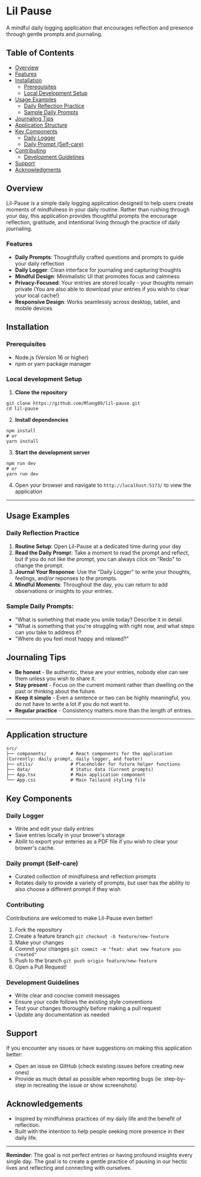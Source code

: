 # Lil Pause

A mindful daily logging application that encourages reflection and presence through gentle prompts and journaling.

## Table of Contents

- [Overview](#overview)
- [Features](#features)
- [Installation](#installation)
  - [Prerequisites](#prerequisites)
  - [Local Development Setup](#local-development-setup)
- [Usage Examples](#usage-examples)
  - [Daily Reflection Practice](#daily-reflection-practice)
  - [Sample Daily Prompts](#sample-daily-prompts)
- [Journaling Tips](#journaling-tips)
- [Application Structure](#application-structure)
- [Key Components](#key-components)
  - [Daily Logger](#daily-logger)
  - [Daily Prompt (Self-care)](#daily-prompt-self-care)
- [Contributing](#contributing)
  - [Development Guidelines](#development-guidelines)
- [Support](#support)
- [Acknowledgments](#acknowledgments)

## Overview

Lil-Pause is a simple daily logging application designed to help users create moments of mindfulness in your daily routine. Rather than rushing through your day, this application provides thoughtful prompts the encourage reflection, gratitude, and intentional living through the practice of daily journaling.

### Features

- **Daily Prompts**: Thoughtfully crafted questions and prompts to guide your daily reflection
- **Daily Logger**: Clean interface for journaling and capturing thoughts
- **Mindful Design**: Minimalistic UI that promotes focus and calmness
- **Privacy-Focused**: Your entries are stored locally - your thoughts remain private (You are also able to download your entries if you wish to clear your local cache!)
- **Responsive Design**: Works seamlessly across desktop, tablet, and mobile devices

## Installation

### **Prerequisites**

- Node.js (Version 16 or higher)
- npm or yarn package manager

### **Local development Setup**

1. **Clone the repository**

```
git clone https://github.com/Mleng89/lil-pause.git
cd lil-pause
```

2. **Install dependencies**

```
npm install
# or
yarn install
```

3. **Start the development server**

```
npm run dev
# or
yarn run dev
```

4. Open your browser and navigate to `http://localhost:5173/` to view the application

---

## Usage Examples

### Daily Reflection Practice

1. **Routine Setup**: Open Lil-Pause at a dedicated time during your day
2. **Read the Daily Promp**t: Take a moment to read the prompt and reflect, but if you do not like the prompt, you can always click on "Redo" to change the prompt.
3. **Journal Your Response**: Use the "Daily Logger" to write your thoughts, feelings, and/or reponses to the prompts.
4. **Mindful Moments**: Throughout the day, you can return to add observations or insights to your entries.

### Sample Daily Prompts:

- "What is something that made you smile today? Describe it in detail.
- "What is something that you're struggling with right now, and what steps can you take to address it?
- "Where do you feel most happy and relaxed?"

## Journaling Tips

- **Be honest** - Be authentic, these are _your_ entries, nobody else can see them unless you wish to share it.
- **Stay present** - Focus on the current moment rather than dwelling on the past or thinking about the future.
- **Keep it simple** - Even a sentence or two can be highly meaningful, you do not have to write a lot if you do not want to.
- **Regular practice** - Consistency matters more than the length of entries.

---

## Application structure

```
src/
├── components/         # React components for the application (Currently: daily prompt, daily logger, and footer)
├── utils/              # Placeholder for future helper functions
├── data/               # Static data (Current prompts)
├── App.tsx             # Main application component
└── App.css             # Main Tailwind styling file
```

## Key Components

### Daily Logger

- Write and edit your daily entries
- Save entries locally in your brower's storage
- Abilit to export your enteries as a PDF file if you wish to clear your brower's cache.

### Daily prompt (Self-care)

- Curated collection of mindfulness and reflection prompts
- Rotates daily to provide a variety of prompts, but user has the ability to also choose a different prompt if they wish

### Contributing

Contributions are welcomed to make Lil-Pause even better!

1. Fork the repository
2. Create a feature branch `git checkout -b feature/new-feature`
3. Make your changes
4. Commit your changes `git commit -m "feat: what new feature you created"`
5. Push to the branch `git push origin feature/new-feature`
6. Open a Pull Request!

### Development Guidelines

- Write clear and concise commit messages
- Ensure your code follows the existing style conventions
- Test your changes thoroughly before making a pull request
- Update any documentation as needed

## Support

If you encounter any issues or have suggestions on making this application better:

- Open an issue on GitHub (check existing issues before creating new ones)
- Provide as much detail as possible when reporting bugs (ie: step-by-step in recreating the issue or show screenshots)

## Acknowledgements

- Inspired by mindfulness practices of my daily life and the benefit of reflection.
- Built with the intention to help people seeking more presence in their daily life.

---

**Reminder**: The goal is not perfect entries or having profound insights every single day. The goal is to create a gentle practice of pausing in our hectic lives and reflecting and connecting with ourselves.
